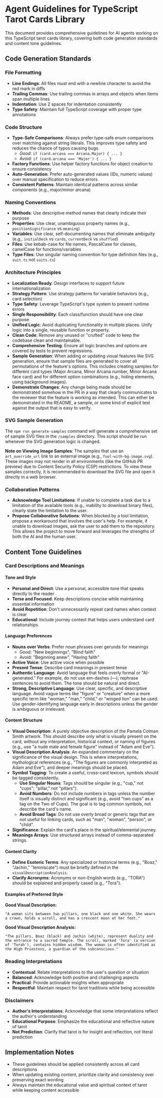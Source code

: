 # Agent Guidelines for TypeScript Tarot Cards Library

This document provides comprehensive guidelines for AI agents working on this TypeScript tarot cards library, covering both code generation standards and content tone guidelines.

## Code Generation Standards

### File Formatting
- **Line Endings**: All files must end with a newline character to avoid the red mark in diffs
- **Trailing Commas**: Use trailing commas in arrays and objects when items span multiple lines
- **Indentation**: Use 2 spaces for indentation consistently
- **Type Safety**: Maintain full TypeScript coverage with proper type annotations

### Code Structure
- **Type-Safe Comparisons**: Always prefer type-safe enum comparisons over matching against string literals. This improves type safety and reduces the chance of typos causing bugs.
  - *Good*: `if (card.arcana === Arcana.Major) { ... }`
  - *Avoid*: `if (card.arcana === 'Major') { ... }`
- **Factory Functions**: Use helper factory functions for object creation to ensure consistency
- **Auto-Generation**: Prefer auto-generated values (IDs, numeric values) over manual specification to reduce errors
- **Consistent Patterns**: Maintain identical patterns across similar components (e.g., major/minor arcana)

### Naming Conventions
- **Methods**: Use descriptive method names that clearly indicate their purpose
- **Properties**: Use clear, unambiguous property names (e.g., `positionSignificance` vs `meaning`)
- **Variables**: Use clear, self-documenting names that eliminate ambiguity (e.g., `initialDeck` vs `cards`, `currentDeck` vs `shuffled`)
- **Files**: Use kebab-case for file names, PascalCase for classes, camelCase for functions/variables
- **Type Files**: Use singular naming convention for type definition files (e.g., `suit.ts` not `suits.ts`)

### Architecture Principles
- **Localization Ready**: Design interfaces to support future internationalization
- **Strategy Pattern**: Use strategy patterns for variable behaviors (e.g., card selection)
- **Type Safety**: Leverage TypeScript's type system to prevent runtime errors
- **Single Responsibility**: Each class/function should have one clear purpose
- **Unified Logic**: Avoid duplicating functionality in multiple places. Unify logic into a single, reusable function or property.
- **Clean Code**: Remove any unused or "crufted" code to keep the codebase clean and maintainable.
- **Comprehensive Testing**: Ensure all logic branches and options are covered by tests to prevent regressions.
- **Sample Generation**: When adding or updating visual features like SVG generation, ensure that sample files are generated to cover all permutations of the feature's options. This includes creating samples for different card types (Major Arcana, Minor Arcana number, Minor Arcana face card) and for different option combinations (e.g., hiding elements, using background images).
- **Demonstrate Changes**: Any change being made should be demonstrated somehow in the PR in a way that clearly communicates to the reviewer that the feature is working as intended. This can either be demonstrated in the README, a sample, or some kind of explicit test against the output that is easy to verify.

### SVG Sample Generation

The `npm run generate-samples` command will generate a comprehensive set of sample SVG files in the `/samples` directory. This script should be run whenever the SVG generation logic is changed.

**Note on Viewing Image Samples**: The samples that use an `art_override_url` link to an external image (e.g., `fool-with-bg-image.svg`). These images may not render in all environments (like the GitHub PR preview) due to Content Security Policy (CSP) restrictions. To view these samples correctly, it is recommended to download the SVG file and open it directly in a web browser.

### Collaboration Patterns

- **Acknowledge Tool Limitations**: If unable to complete a task due to a limitation of the available tools (e.g., inability to download binary files), clearly state the limitation to the user.
- **Propose Collaborative Solutions**: When blocked by a tool limitation, propose a workaround that involves the user's help. For example, if unable to download images, ask the user to add them to the repository. This allows the project to move forward and leverages the strengths of both the AI and the human user.

## Content Tone Guidelines

### Card Descriptions and Meanings

#### Tone and Style
- **Personal and Direct**: Use a personal, accessible tone that speaks directly to the reader
- **Terse and Focused**: Keep descriptions concise while maintaining essential information
- **Avoid Repetition**: Don't unnecessarily repeat card names when context is clear
- **Educational**: Include journey context that helps users understand card relationships

#### Language Preferences
- **Nouns over Verbs**: Prefer noun phrases over gerunds for meanings
  - Good: "New beginnings", "Blind faith"
  - Avoid: "Beginning anew", "Having faith"
- **Active Voice**: Use active voice when possible
- **Present Tense**: Describe card meanings in present tense
- **Authentic Language**: Avoid language that feels overly formal or "AI-generated." For example, do not use em-dashes (—); rephrase sentences to avoid them. The tone should be natural and direct.
- **Strong, Descriptive Language**: Use clear, specific, and descriptive language. Avoid vague terms like "figure" or "creature" when a more specific term like "woman," "man," "child," or "winged lion" can be used. Use gender-identifying language early in descriptions unless the gender is ambiguous or irrelevant.

#### Content Structure
- **Visual Description**: A purely objective description of the Pamela Colman Smith artwork. This should describe only what is visually present on the card, without any interpretation, historical context, or naming of figures (e.g., use "a nude male and female figure" instead of "Adam and Eve").
- **Visual Description Analysis**: An expanded commentary on the significance of the visual design. This is where interpretations, mythological references (e.g., "The figures are commonly interpreted as Adam and Eve"), and deeper meanings should be placed.
- **Symbol Tagging**: To create a useful, cross-card lexicon, symbols should be tagged consistently.
  - **Use Singular Nouns**: Tags should be singular (e.g., "cup," not "cups"; "pillar," not "pillars").
  - **Avoid Numbers**: Do not include numbers in tags unless the number itself is visually distinct and significant (e.g., avoid "two cups" as a tag on the Two of Cups). The goal is to tag common symbols, not describe the card's name.
  - **Avoid Broad Tags**: Do not use overly broad or generic tags that are not useful for linking cards, such as "man", "woman", "person", or "child".
- **Significance**: Explain the card's place in the spiritual/elemental journey.
- **Meanings Arrays**: Use structured arrays instead of comma-separated strings.

#### Content Clarity
- **Define Esoteric Terms**: Any specialized or historical terms (e.g., "Boaz," "Jachin," "lemniscate") must be briefly defined in the `visualDescriptionAnalysis`.
- **Clarify Acronyms**: Acronyms or non-English words (e.g., "TORA") should be explained and properly cased (e.g., "Tora").

#### Examples of Preferred Style

**Good Visual Description:**
```
"A woman sits between two pillars, one black and one white. She wears a crown, holds a scroll, and has a crescent moon at her feet."
```

**Good Visual Description Analysis:**
```
"The pillars, Boaz (black) and Jachin (white), represent duality and the entrance to a sacred temple. The scroll, marked 'Tora' (a version of 'Torah'), contains hidden wisdom. The woman is often identified as the High Priestess, a guardian of the subconscious."
```

### Reading Interpretations
- **Contextual**: Relate interpretations to the user's question or situation
- **Balanced**: Acknowledge both positive and challenging aspects
- **Practical**: Provide actionable insights when appropriate
- **Respectful**: Maintain respect for tarot traditions while being accessible

### Disclaimers
- **Author's Interpretations**: Acknowledge that some interpretations reflect the author's understanding
- **Educational Purpose**: Emphasize the educational and reflective nature of tarot
- **Not Prediction**: Clarify that tarot is for insight and reflection, not literal prediction

## Implementation Notes
- These guidelines should be applied consistently across all card descriptions
- When updating existing content, prioritize clarity and consistency over preserving exact wording
- Always maintain the educational value and spiritual context of tarot while keeping content accessible
